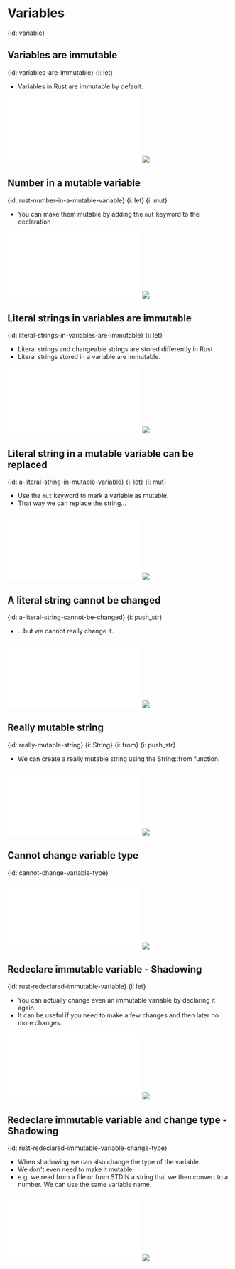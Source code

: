 # Variables
{id: variable}

## Variables are immutable
{id: variables-are-immutable}
{i: let}

* Variables in Rust are immutable by default.

![](examples/variables/immutable-number/src/main.rs)
![](examples/variables/immutable-number/out.out)

## Number in a mutable variable
{id: rust-number-in-a-mutable-variable}
{i: let}
{i: mut}

* You can make them mutable by adding the `mut` keyword to the declaration

![](examples/variables/mutable-number/src/main.rs)
![](examples/variables/mutable-number/out.out)

## Literal strings in variables are immutable
{id: literal-strings-in-variables-are-immutable}
{i: let}

* Literal strings and changeable strings are stored differently in Rust.
* Literal strings stored in a variable are immutable.

![](examples/variables/immutable-string/src/main.rs)
![](examples/variables/immutable-string/out.out)

## Literal string in a mutable variable can be replaced
{id: a-literal-string-in-mutable-variable}
{i: let}
{i: mut}

* Use the `mut` keyword to mark a variable as mutable.
* That way we can replace the string...


![](examples/variables/mutable-string/src/main.rs)
![](examples/variables/mutable-string/out.out)

## A literal string cannot be changed
{id: a-literal-string-cannot-be-changed}
{i: push_str}

* ...but we cannot really change it.

![](examples/variables/change-literal-string/src/main.rs)
![](examples/variables/change-literal-string/out.out)

## Really mutable string
{id: really-mutable-string}
{i: String}
{i: from}
{i: push_str}

* We can create a really mutable string using the String::from function.

![](examples/variables/really-mutable-string/src/main.rs)
![](examples/variables/really-mutable-string/out.out)

## Cannot change variable type
{id: cannot-change-variable-type}

![](examples/variables/cannot-change-type/src/main.rs)
![](examples/variables/cannot-change-type/out.out)

## Redeclare immutable variable - Shadowing
{id: rust-redeclared-immutable-variable}
{i: let}

* You can actually change even an immutable variable by declaring it again.
* It can be useful if you need to make a few changes and then later no more changes.

![](examples/variables/shadow/src/main.rs)
![](examples/variables/shadow/out.out)

## Redeclare immutable variable and change type - Shadowing
{id: rust-redeclared-immutable-variable-change-type}

* When shadowing we can also change the type of the variable.
* We don't even need to make it mutable.
* e.g. we read from a file or from STDIN a string that we then convert to a number. We can use the same variable name.

![](examples/variables/change-type/src/main.rs)
![](examples/variables/change-type/out.out)


